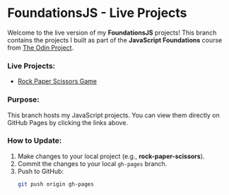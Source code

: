 # FoundationsJS - Live Projects

Welcome to the live version of my **FoundationsJS** projects! This branch contains the projects I built as part of the **JavaScript Foundations** course from [The Odin Project](https://www.theodinproject.com/).

### Live Projects:
- [Rock Paper Scissors Game]([link-to-live-preview](https://danny-codes.github.io/FoundationsJS/))

### Purpose:
This branch hosts my JavaScript projects. You can view them directly on GitHub Pages by clicking the links above.

### How to Update:
1. Make changes to your local project (e.g., **rock-paper-scissors**).
2. Commit the changes to your local `gh-pages` branch.
3. Push to GitHub:
   ```bash
   git push origin gh-pages
